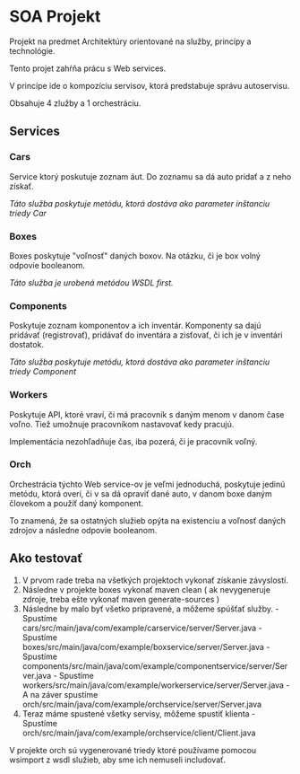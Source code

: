 SOA Projekt
===========

Projekt na predmet Architektúry orientované na služby, princípy a technológie.

Tento projet zahŕňa prácu s Web services. 

V princípe ide o kompozíciu servisov, ktorá predstabuje správu autoservisu. 

Obsahuje 4 zlužby a 1 orchestráciu.

Services
--------

### Cars

Service ktorý poskutuje zoznam áut. Do zoznamu sa dá auto pridať a z neho získať. 

_Táto služba poskytuje metódu, ktorá dostáva ako parameter inštanciu triedy Car_

### Boxes

Boxes poskytuje "voľnosť" daných boxov. Na otázku, či je box volný odpovie booleanom.

_Táto služba je urobená metódou WSDL first._

### Components

Poskytuje zoznam komponentov a ich inventár. Komponenty sa dajú pridávať (registrovať), pridávať do inventára a zisťovať, či ich je v inventári dostatok.

_Táto služba poskytuje metódu, ktorá dostáva ako parameter inštanciu triedy Component_

### Workers

Poskytuje API, ktoré vraví, či má pracovník s daným menom v danom čase voľno. Tiež umožnuje pracovníkom nastavovať kedy pracujú.

Implementácia nezohľadňuje čas, iba pozerá, či je pracovník voľný.

### Orch

Orchestrácia týchto Web service-ov je veľmi jednoduchá, poskytuje jedinú metódu, ktorá overí, či v sa dá opraviť dané auto, v danom boxe daným človekom a použíť daný komponent. 

To znamená, že sa ostatných služieb opýta na existenciu a voľnosť daných zdrojov a následne odpovie booleanom.

Ako testovať
------------

  1. V prvom rade treba na všetkých projektoch vykonať získanie závyslostí. 
  2. Následne v projekte boxes vykonať maven clean ( ak nevygeneruje zdroje, treba ešte vykonať maven generate-sources )
  3. Následne by malo byť všetko pripravené, a môžeme spúšťať služby. 
    - Spustíme cars/src/main/java/com/example/carservice/server/Server.java
    - Spustíme boxes/src/main/java/com/example/boxservice/server/Server.java
    - Spustíme components/src/main/java/com/example/componentservice/server/Server.java
    - Spustíme workers/src/main/java/com/example/workerservice/server/Server.java
    - A na záver spustíme orch/src/main/java/com/example/orchservice/server/Server.java
  4. Teraz máme spustené všetky servisy, môžeme spustiť klienta 
    - Spustíme orch/src/main/java/com/example/orchservice/client/Client.java

V projekte orch sú vygenerované triedy ktoré používame pomocou wsimport z wsdl služieb, aby sme ich nemuseli includovať. 
